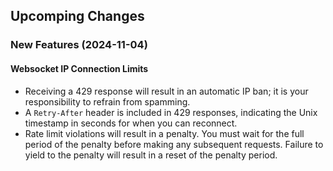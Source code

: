 ## Upcomping Changes

### New Features (2024-11-04)
#### Websocket IP Connection Limits
- Receiving a 429 response will result in an automatic IP ban; it is your responsibility to refrain from spamming.
- A `Retry-After` header is included in 429 responses, indicating the Unix timestamp in seconds for when you can reconnect.
- Rate limit violations will result in a penalty. You must wait for the full period of the penalty before making any subsequent requests. Failure to yield to the penalty will result in a reset of the penalty period.

